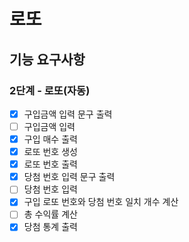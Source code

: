 # 로또

## 기능 요구사항

### 2단계 - 로또(자동)

- [x] 구입금액 입력 문구 출력
- [ ] 구입금액 입력
- [x] 구입 매수 출력
- [x] 로또 번호 생성
- [x] 로또 번호 출력
- [x] 당첨 번호 입력 문구 출력
- [ ] 당첨 번호 입력
- [x] 구입 로또 번호와 당첨 번호 일치 개수 계산
- [ ] 총 수익률 계산
- [x] 당첨 통계 출력